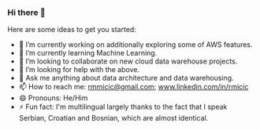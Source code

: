 ### Hi there 👋



Here are some ideas to get you started:

- 🔭 I’m currently working on additionally exploring some of AWS features.
- 🌱 I’m currently learning Machine Learning.
- 👯 I’m looking to collaborate on new cloud data warehouse projects.
- 🤔 I’m looking for help with the above.
- 💬 Ask me anything about data architecture and data warehousing.
- 📫 How to reach me: rmmicic@gmail.com; www.linkedin.com/in/rmicic
- 😄 Pronouns: He/Him
- ⚡ Fun fact: I'm multilingual largely thanks to the fact that I speak Serbian, Croatian and Bosnian, which are almost identical.
